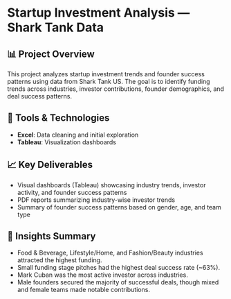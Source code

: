 # Startup Investment Analysis — Shark Tank Data  

## 📊 Project Overview  
This project analyzes startup investment trends and founder success patterns using data from Shark Tank US. The goal is to identify funding trends across industries, investor contributions, founder demographics, and deal success patterns.  

## 🚀 Tools & Technologies  
- **Excel**: Data cleaning and initial exploration  
- **Tableau**: Visualization dashboards  

## 📈 Key Deliverables  
- Visual dashboards (Tableau) showcasing industry trends, investor activity, and founder success patterns  
- PDF reports summarizing industry-wise investor trends  
- Summary of founder success patterns based on gender, age, and team type  

## 📝 Insights Summary  
- Food & Beverage, Lifestyle/Home, and Fashion/Beauty industries attracted the highest funding.  
- Small funding stage pitches had the highest deal success rate (~63%).  
- Mark Cuban was the most active investor across industries.  
- Male founders secured the majority of successful deals, though mixed and female teams made notable contributions.  
